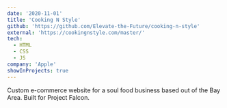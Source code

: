 ```yaml
---
date: '2020-11-01'
title: 'Cooking N Style'
github: 'https://github.com/Elevate-the-Future/cooking-n-style'
external: 'https://cookingnstyle.com/master/'
tech:
  - HTML
  - CSS
  - JS
company: 'Apple'
showInProjects: true
---
```


Custom e-commerce website for a soul food business based out of the Bay Area. Built for Project Falcon.
